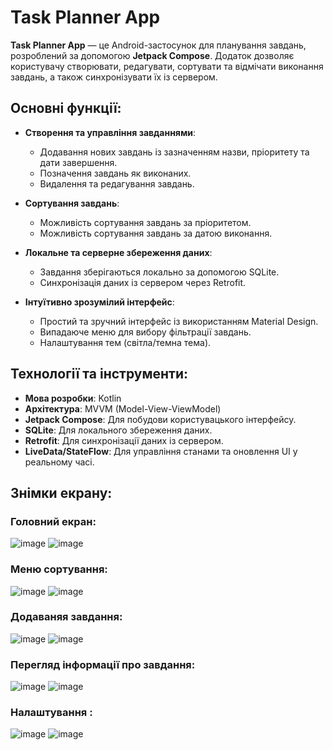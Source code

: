 # Task Planner App

**Task Planner App** — це Android-застосунок для планування завдань, розроблений за допомогою **Jetpack Compose**. Додаток дозволяє користувачу створювати, редагувати, сортувати та відмічати виконання завдань, а також синхронізувати їх із сервером.

## Основні функції:
- **Створення та управління завданнями**:
  - Додавання нових завдань із зазначенням назви, пріоритету та дати завершення.
  - Позначення завдань як виконаних.
  - Видалення та редагування завдань.

- **Сортування завдань**:
  - Можливість сортування завдань за пріоритетом.
  - Можливість сортування завдань за датою виконання.

- **Локальне та серверне збереження даних**:
  - Завдання зберігаються локально за допомогою SQLite.
  - Синхронізація даних із сервером через Retrofit.

- **Інтуїтивно зрозумілий інтерфейс**:
  - Простий та зручний інтерфейс із використанням Material Design.
  - Випадаюче меню для вибору фільтрації завдань.
  - Налаштування тем (світла/темна тема).

## Технології та інструменти:
- **Мова розробки**: Kotlin
- **Архітектура**: MVVM (Model-View-ViewModel)
- **Jetpack Compose**: Для побудови користувацького інтерфейсу.
- **SQLite**: Для локального збереження даних.
- **Retrofit**: Для синхронізації даних із сервером.
- **LiveData/StateFlow**: Для управління станами та оновлення UI у реальному часі.

## Знімки екрану:
### Головний екран:
![image](https://github.com/user-attachments/assets/9fa28f96-a7aa-41a9-9e02-744b46f96bde)  ![image](https://github.com/user-attachments/assets/2c5bf916-00be-4c68-bb5d-684e2f918e1f)

### Меню сортування:
![image](https://github.com/user-attachments/assets/1a5d10fb-4d36-410c-b98a-2ce81881a3fa)  ![image](https://github.com/user-attachments/assets/f238e2c5-0870-475f-8a73-6f66c5636228)

### Додаваняя завдання:
![image](https://github.com/user-attachments/assets/d3747fbb-fad6-464a-9d15-7c3d0a5df5d1)  ![image](https://github.com/user-attachments/assets/f9fd2554-88ad-4b77-834c-b05eb5f4a678)

### Перегляд інформації про завдання:
![image](https://github.com/user-attachments/assets/fb1b734d-4b71-40df-979c-7b33f5d845cf)  ![image](https://github.com/user-attachments/assets/b8253a96-8f91-4a25-915f-73bbb60bb769)

### Налаштування :
![image](https://github.com/user-attachments/assets/b14748d2-66b9-4ea5-aef7-270068831990)   ![image](https://github.com/user-attachments/assets/71e73dda-9d07-4a88-bb29-db7d687cc0cd)


